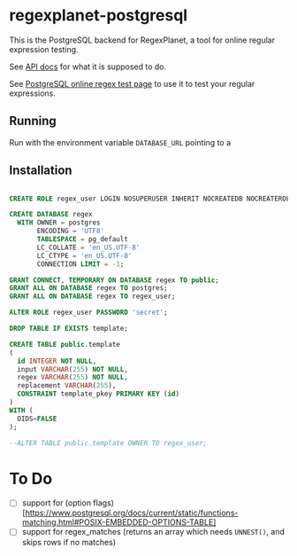 # regexplanet-postgresql

This is the PostgreSQL backend for RegexPlanet, a tool for online regular expression testing.

See [API docs](http://www.regexplanet.com/support/api.html) for what it is supposed to do.

See [PostgreSQL online regex test page](http://www.regexplanet.com/advanced/postgresql/index.html) to use it to test your regular expressions.


## Running

Run with the environment variable `DATABASE_URL` pointing to a

## Installation

```sql

CREATE ROLE regex_user LOGIN NOSUPERUSER INHERIT NOCREATEDB NOCREATEROLE NOREPLICATION;

CREATE DATABASE regex
  WITH OWNER = postgres
       ENCODING = 'UTF8'
       TABLESPACE = pg_default
       LC_COLLATE = 'en_US.UTF-8'
       LC_CTYPE = 'en_US.UTF-8'
       CONNECTION LIMIT = -1;

GRANT CONNECT, TEMPORARY ON DATABASE regex TO public;
GRANT ALL ON DATABASE regex TO postgres;
GRANT ALL ON DATABASE regex TO regex_user;

ALTER ROLE regex_user PASSWORD 'secret';

DROP TABLE IF EXISTS template;

CREATE TABLE public.template
(
  id INTEGER NOT NULL,
  input VARCHAR(255) NOT NULL,
  regex VARCHAR(255) NOT NULL,
  replacement VARCHAR(255),
  CONSTRAINT template_pkey PRIMARY KEY (id)
)
WITH (
  OIDS=FALSE
);

--ALTER TABLE public.template OWNER TO regex_user;

```

To Do
=====
 - [ ] support for (option flags)[https://www.postgresql.org/docs/current/static/functions-matching.html#POSIX-EMBEDDED-OPTIONS-TABLE]
 - [ ] support for regex_matches (returns an array which needs `UNNEST()`, and skips rows if no matches)
